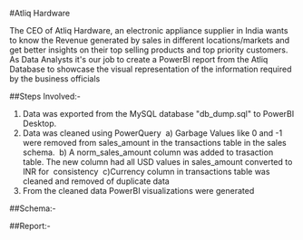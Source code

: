 #Atliq Hardware

The CEO of Atliq Hardware, an electronic appliance supplier in India wants to know the Revenue generated by sales in different locations/markets and get better insights on their top selling products and top priority customers. As Data Analysts it's our job to create a PowerBI report from the Atliq Database to showcase the visual representation of the information required by the business officials

##Steps Involved:-
1) Data was exported from the MySQL database "db_dump.sql" to PowerBI Desktop.
2) Data was cleaned using PowerQuery
&nbsp;a) Garbage Values like 0 and -1 were removed from sales_amount in the transactions table in the sales schema. 
&nbsp;b) A norm_sales_amount column was added to trasaction table. The new column had all USD values in sales_amount converted to INR for 
&nbsp;consistency
&nbsp;c)Currency column in transactions table was cleaned and removed of duplicate data
3) From the cleaned data PowerBI visualizations were generated

##Schema:-

##Report:-